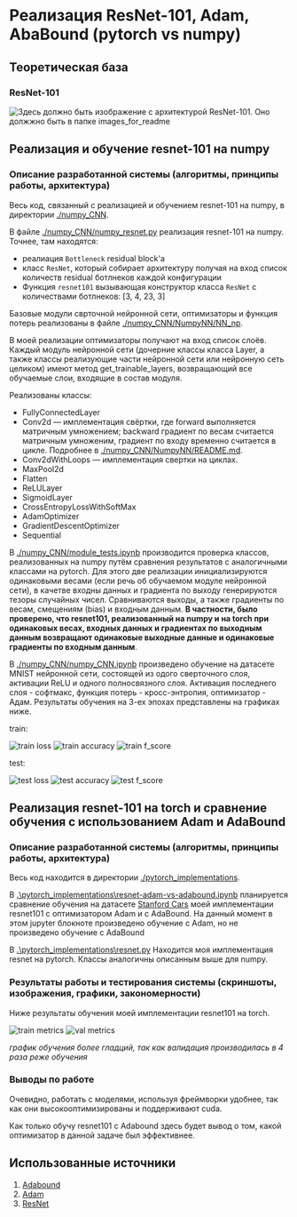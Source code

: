 # Реализация ResNet-101, Adam, AbaBound (pytorch vs numpy)

<!-- 
## Задание:
1. Скачайте датасет [CarDatasets](https://drive.google.com/drive/folders/1pkudEBabqbXMxRTgfGQs3e0VqfTjtqWU)
2. Реализуйте ResNet-101 с оптимизатором [Adabound](https://arxiv.org/abs/1902.09843v1) с использованием
Numpy и с **Torch**/Tensorflow/Jax
3. Оцените качество модели на тесте и сравните быстродействие
реализованных вариантов.
4. Запустить обучение на классическом Adam и сравнить сходимость
результатов с вариантом задания.
5. Сделайте отчёт в виде readme на GitHub, там же должен быть выложен
исходный код.
-->

## Теоретическая база
### ResNet-101
![Здесь должно быть изображение с архитектурой ResNet-101. Оно должжно быть в папке images_for_readme](./images_for_readme/ResNet-101_Architecture_half_size.png)

<!--
ResNet-101 включает в себя свертку conv1, макс пулинг и далее множество коллекций слоев convi. convi_x является bottleneck'ом. Bottlencek состоит из трех сверток: 1x1, 3x3, 1x1. Первая свертка понижает число выходных каналов, последняя повышает.
Помимо сверток Bottleneck имеет identity mapping (точная копия входа Bottleneck'а), который складывается с выходом последней свертки Bottleneck'а. В случае, когда число каналов identity mapping'a не совападает с числом каналов выхода последней свертки, перед складыванием с conv3 над identity mapping'ом производится свертка 1x1, приводящая его к необходимой размерности.

В conv1 размерность плоскости входного тензора уменьшается вдвое в связи с тем, что stride = 2. Перед conv2_1 производится даунсемплинг карты признаков (feature map) в 2 раза с помощью max pooling'а. Далее conv3_1, conv_4_1 и conv5_1 первая свертка bottleneck'а имеет stride = 2. Таким образом, ширина и высота сходного "изображения" сужаются в 32 раза перед тем как дойти до average pooling, который оставляет одно значение для каждого канала. Такой пулинг позволяет использовать входные данные произвольной размерности. Тем не менее, в связи с понижением размерности при проходе через сеть вход должен быть не менее 32 и, желательно, кратен 32 (иначе тензоры будут "обрезаться").
-->

## Реализация и обучение resnet-101 на numpy
### Описание разработанной системы (алгоритмы, принципы работы, архитектура)
Весь код, связанный с реализацией и обучением resnet-101 на numpy, в директории [./numpy_CNN](./numpy_CNN).

В файле [./numpy_CNN/numpy_resnet.py](./numpy_CNN/numpy_resnet.py) реализация resnet-101 на numpy. Точнее, там находятся:
* реалиация `Bottleneck` residual block'а
* класс `ResNet`, который собирает архитектуру получая на вход список количеств residual ботлнеков каждой конфигурации 
* Функция `resnet101` вызывающая конструктор класса `ResNet` с количествами ботлнеков: [3, 4, 23, 3]

Базовые модули сврточной нейронной сети, оптимизаторы и функция потерь реализованы в файле [./numpy_CNN/NumpyNN/NN_np](./numpy_CNN/NumpyNN/NN_np.py).

В моей реализации оптимизаторы получают на вход список слоёв. Каждый модуль нейронной сети (дочерние классы класса Layer, а также классы реализующие части нейронной сети или нейронную сеть целиком) имеют метод get_trainable_layers, возвращающий все обучаемые слои, входящие в состав модуля.

Реализованы классы:
* FullyConnectedLayer
* Conv2d — имплементация свёртки, где forward выполняется матричным умножением; backward градиент по весам считается матричным умноженим, градиент по входу временно считается в цикле. Подробнее в [./numpy_CNN/NumpyNN/README.md](./numpy_CNN/NumpyNN/README.md).
* Conv2dWithLoops — имплементация свертки на циклах.
* MaxPool2d
* Flatten
* ReLULayer
* SigmoidLayer
* CrossEntropyLossWithSoftMax
* AdamOptimizer
* GradientDescentOptimizer
* Sequential

В [./numpy_CNN/module_tests.ipynb](./numpy_CNN/module_tests.ipynb) производится проверка классов, реализованных на numpy путём сравнения результатов с аналогичными классами на pytorch. Для этого две реализации инициализируются одинаковыми весами (если речь об обучаемом модуле нейронной сети), в качетве входны данных и градиента по выходу генерируются тезоры случайных чисел. Сравниваются выходы, а также градиенты по весам, смещениям (bias) и входным данным. **В частности, было проверено, что resnet101, реализованный на numpy и на torch при одинаковых весах, входных данных и градиентах по выходным данным возвращают одинаковые выходные данные и одинаковые градиенты по входным данным**.

В [./numpy_CNN/numpy_CNN.ipynb](./numpy_CNN/numpy_CNN.ipynb) произведено обучение на датасете MNIST нейронной сети, состоящей из одого сверточного слоя, активации ReLU и одного полносвязного слоя. Активация последнего слоя - софтмакс, функция потерь - кросс-энтропия, оптимизатор - Адам. Результаты обучения на 3-ех эпохах представлены на графиках ниже. 

train:

![train loss](./images_for_readme/np_CNN_train_loss.png)
![train accuracy](./images_for_readme/np_CNN_train_accuracy.png)
![train f_score](./images_for_readme/np_CNN_train_fscore.png)

test:

![test loss](./images_for_readme/np_CNN_test_loss.png)
![test accuracy](./images_for_readme/np_CNN_test_accuracy.png)
![test f_score](./images_for_readme/np_CNN_test_fscore.png)

## Реализация resnet-101 на torch и сравнение обучения с использованием Adam и AdaBound
### Описание разработанной системы (алгоритмы, принципы работы, архитектура)
Весь код находится в директории [./pytorch_implementations](./pytorch_implementations).

В [.\pytorch_implementations\resnet-adam-vs-adabound.ipynb](.\pytorch_implementations\resnet-adam-vs-adabound.ipynb) планируется сравнение обучения на датасете [Stanford Cars](http://ai.stanford.edu/~jkrause/cars/car_dataset.html) моей имплементации resnet101 с оптимизатором Adam и с AdaBound. На данный момент в этом jupyter блокноте произведено обучение с Adam, но не произведено обучение с AdaBound

В [.\pytorch_implementations\resnet.py](.\pytorch_implementations\resnet.py) Находится моя имплементация resnet на pytorch. Классы аналогичны описанным выше для numpy.

### Результаты работы и тестирования системы (скриншоты, изображения, графики, закономерности)

Ниже результаты обучения моей имплементации resnet101 на torch.

![train metrics](./images_for_readme/torch_resnet_train_metrics.png)
![val metrics](./images_for_readme/torch_resnet_val_metrics.png)

*график обучения более гладций, так как валидация производилась в 4 раза реже обучения*

### Выводы по работе

Очевидно, работать с моделями, используя фреймворки удобнее, так как они высокооптимизированы и поддерживают cuda.  

Как только обучу resnet101 с Adabound здесь будет вывод о том, какой оптимизатор в данной задаче был эффективнее.

## Использованные источники
1. [Adabound](https://arxiv.org/abs/1902.09843v1)
2. [Adam](https://arxiv.org/abs/1412.6980)
3. [ResNet](https://arxiv.org/pdf/1512.03385.pdf)

